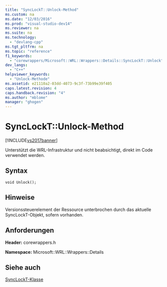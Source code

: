 ```yaml
---
title: "SyncLockT::Unlock-Method"
ms.custom: na
ms.date: "12/03/2016"
ms.prod: "visual-studio-dev14"
ms.reviewer: na
ms.suite: na
ms.technology: 
  - "devlang-cpp"
ms.tgt_pltfrm: na
ms.topic: "reference"
f1_keywords: 
  - "corewrappers/Microsoft::WRL::Wrappers::Details::SyncLockT::Unlock"
dev_langs: 
  - "C++"
helpviewer_keywords: 
  - "Unlock-Methode"
ms.assetid: e21110a2-03dd-4073-9c3f-73b99e39f405
caps.latest.revision: 4
caps.handback.revision: "4"
ms.author: "mblome"
manager: "ghogen"
---
```

# SyncLockT::Unlock-Method
[!INCLUDE[vs2017banner](../assembler/inline/includes/vs2017banner.md)]

Unterstützt die WRL\-Infrastruktur und nicht beabsichtigt, direkt im Code verwendet werden.  
  
## Syntax  
  
```  
void Unlock();  
```  
  
## Hinweise  
 Versionssteuerelement der Ressource unterbrochen durch das aktuelle SyncLockT\-Objekt, sofern vorhanden.  
  
## Anforderungen  
 **Header:** corewrappers.h  
  
 **Namespace:**  Microsoft::WRL::Wrappers::Details  
  
## Siehe auch  
 [SyncLockT\-Klasse](../windows/synclockt-class.md)